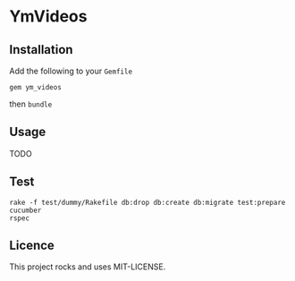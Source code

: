 # YmVideos

## Installation

Add the following to your ```Gemfile```

```
gem ym_videos
```

then ```bundle```

## Usage

TODO

## Test

```
rake -f test/dummy/Rakefile db:drop db:create db:migrate test:prepare
cucumber
rspec
```

## Licence

This project rocks and uses MIT-LICENSE.
